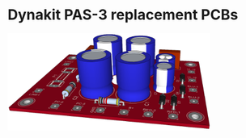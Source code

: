 Dynakit PAS-3 replacement PCBs
==========================================

<p align="left"><img src="power/images/pas-power.png" width="400"/></p>
